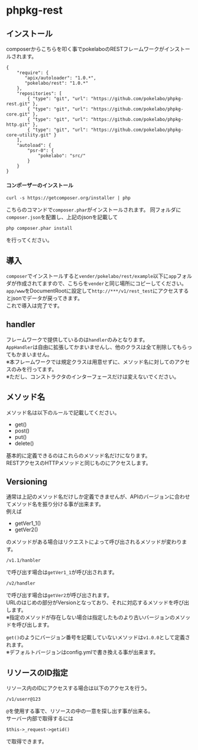 phpkg-rest
==========

インストール
----------
composerからこちらを叩く事でpokelaboのRESTフレームワークがインストールされます。

    {
        "require": {
           "apix/autoloader": "1.0.*",
           "pokelabo/rest": "1.0.*"
        },
        "repositories": [
            { "type": "git", "url": "https://github.com/pokelabo/phpkg-rest.git" },
            { "type": "git", "url": "https://github.com/pokelabo/phpkg-core.git" },
            { "type": "git", "url": "https://github.com/pokelabo/phpkg-http.git" },
            { "type": "git", "url": "https://github.com/pokelabo/phpkg-core-utility.git" }
        ],
        "autoload": {
            "psr-0": {
                "pokelabo": "src/"
            }
        }
    }


#### コンポーザーのインストール

    curl -s https://getcomposer.org/installer | php

こちらのコマンドで`composer.phar`がインストールされます。
同フォルダに`composer.json`を配置し、上記のjsonを記載して

    php composer.phar install

を行ってください。

導入
----------
`composer`でインストールすると`vender/pokelabo/rest/example`以下に`app`フォルダが作成されてますので、こちらを`vender`と同じ場所にコピーしてください。  
`app/www`をDocumentRootに設定して`http://***/v1/rest_test`にアクセスするとjsonでデータが戻ってきます。  
これで導入は完了です。

handler
----------
フレームワークで提供しているのは`handler`のみとなります。  
`AppHandler`は自由に拡張してかまいませんし、他のクラスは全て削除してもらってもかまいません。  
※本フレームワークでは規定クラスは用意せずに、メソッド名に対してのアクセスのみを行ってます。  
※ただし、コンストラクタのインターフェースだけは変えないでください。

メソッド名
----------
メソッド名は以下のルールで記載してください。

* get()
* post()
* put()
* delete()

基本的に定義できるのはこれらのメソッド名だけになります。  
RESTアクセスのHTTPメソッドと同じものにアクセスします。

Versioning
----------
通常は上記のメソッド名だけしか定義できませんが、APIのバージョンに合わせてメソッド名を振り分ける事が出来ます。  
例えば

* getVer1_1()
* getVer2()

のメソッドがある場合はリクエストによって呼び出されるメソッドが変わります。

    /v1.1/hanbler

で呼び出す場合は`getVer1_1`が呼び出されます。

    /v2/handler

で呼び出す場合は`getVer2`が呼び出されます。  
URLのはじめの部分がVersionとなっており、それに対応するメソッドを呼び出します。  
※指定のメソッドが存在しない場合は指定したものより古いバージョンのメソッドを呼び出します。

`get()`のようにバージョン番号を記載していないメソッドは`v1.0.0`として定義されます。  
※デフォルトバージョンはconfig.ymlで書き換える事が出来ます。

リソースのID指定
----------
リソース内のIDにアクセスする場合は以下のアクセスを行う。

    /v1/userr@123

`@`を使用する事で、リソースの中の一意を探し出す事が出来る。  
サーバー内部で取得するには

    $this->_request->getid()

で取得できます。
